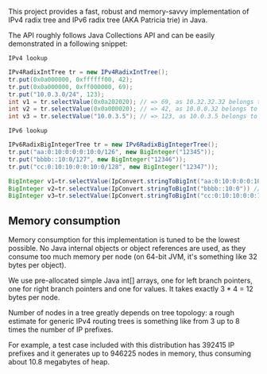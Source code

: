 This project provides a fast, robust and memory-savvy implementation
of IPv4 radix tree and IPv6 radix tree (AKA Patricia trie) in Java.

The API roughly follows Java Collections API and can be easily
demonstrated in a following snippet:

`IPv4 lookup`

```java
IPv4RadixIntTree tr = new IPv4RadixIntTree();
tr.put(0x0a000000, 0xffffff00, 42);
tr.put(0x0a000000, 0xff000000, 69);
tr.put("10.0.3.0/24", 123);
int v1 = tr.selectValue(0x0a202020); // => 69, as 10.32.32.32 belongs to 10.0.0.0/8
int v2 = tr.selectValue(0x0a000020); // => 42, as 10.0.0.32 belongs to 10.0.0.0/24
int v3 = tr.selectValue("10.0.3.5"); // => 123, as 10.0.3.5 belongs to 10.0.3.0/24
```

`IPv6 lookup`
```java
IPv6RadixBigIntegerTree tr = new IPv6RadixBigIntegerTree();
tr.put("aa:0:10:0:0:0:10:0/126", new BigInteger("12345"));
tr.put("bbbb::10:0/127", new BigInteger("12346"));
tr.put("cc:0:10:10:0:0:10:0/128", new BigInteger("12347"));

BigInteger v1=tr.selectValue(IpConvert.stringToBigInt("aa:0:10:0:0:0:10:0"))  // => new BigInteger("12345"))  belongs to aa:0:10:0:0:0:10:0/126
BigInteger v2=tr.selectValue(IpConvert.stringToBigInt("bbbb::10:0")) // => new BigInteger("12346")) belongs to bbbb::10:0/127
BigInteger v3=tr.selectValue(IpConvert.stringToBigInt("cc:0:10:10:0:0:10:0")) // => new BigInteger("12347")) belongs to cc:0:10:10:0:0:10:0/128

```
## Memory consumption ##

Memory consumption for this implementation is tuned to be the lowest
possible. No Java internal objects or object references are used, as
they consume too much memory per node (on 64-bit JVM, it's something
like 32 bytes per object).

We use pre-allocated simple Java int[] arrays, one for left branch
pointers, one for right branch pointers and one for values. It takes
exactly 3 * 4 = 12 bytes per node.

Number of nodes in a tree greatly depends on tree topology: a rough
estimate for generic IPv4 routing trees is something like from 3 up to
8 times the number of IP prefixes.

For example, a test case included with this distribution has 392415 IP
prefixes and it generates up to 946225 nodes in memory, thus consuming
about 10.8 megabytes of heap.
